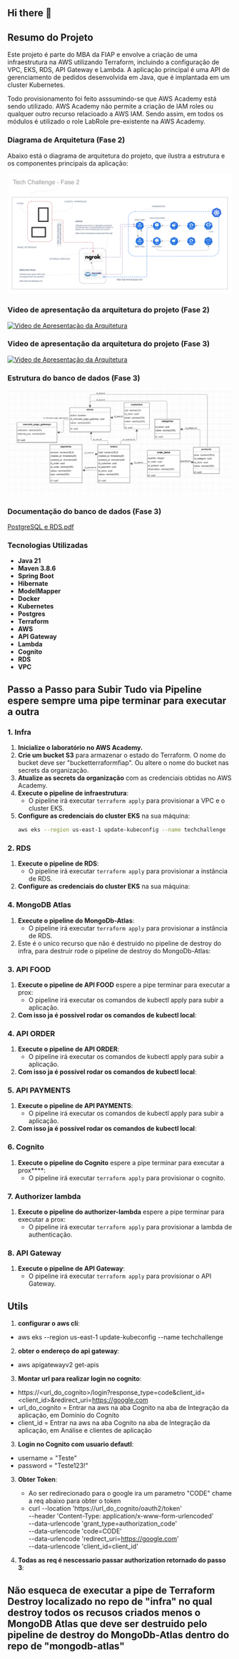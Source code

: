 ## Hi there 👋

## Resumo do Projeto

Este projeto é parte do MBA da FIAP e envolve a criação de uma infraestrutura na AWS utilizando Terraform, incluindo a configuração de VPC, EKS, RDS, API Gateway e Lambda. A aplicação principal é uma API de gerenciamento de pedidos desenvolvida em Java, que é implantada em um cluster Kubernetes.

Todo provisionamento foi feito asssumindo-se que AWS Academy está sendo utilizado.  AWS Academy não permite a criação de IAM roles ou qualquer outro recurso relacioado a AWS IAM. Sendo assim, em todos os módulos é utilizado o role LabRole pre-existente na AWS Academy.


### Diagrama de Arquitetura (Fase 2)

Abaixo está o diagrama de arquitetura do projeto, que ilustra a estrutura e os componentes principais da aplicação:

![Diagrama de Arquitetura](image/tech_challenge_architecture.svg)

### Video de apresentação da arquitetura do projeto (Fase 2)

[![Video de Apresentação da Arquitetura](https://img.youtube.com/vi/7pZ2tByl9t8/0.jpg)](https://www.youtube.com/watch?v=7pZ2tByl9t8)

### Video de apresentação da arquitetura do projeto (Fase 3)

[![Video de Apresentação da Arquitetura](https://img.youtube.com/vi/MuOje_GppsU/0.jpg)](https://youtu.be/MuOje_GppsU)
### Estrutura do banco de dados (Fase 3)

![img.png](image%2Fimg.png)

### Documentação do banco de dados (Fase 3)

[PostgreSQL e RDS.pdf](..%2Fpdf%2FPostgreSQL%20e%20RDS.pdf)

### Tecnologias Utilizadas

- **Java 21**
- **Maven 3.8.6**
- **Spring Boot**
- **Hibernate**
- **ModelMapper**
- **Docker**
- **Kubernetes**
- **Postgres**
- **Terraform**
- **AWS**
- **API Gateway**
- **Lambda**
- **Cognito**
- **RDS**
- **VPC**

## Passo a Passo para Subir Tudo via Pipeline espere sempre uma pipe terminar para executar a outra

### 1. Infra

1. **Inicialize o laboratório no AWS Academy.**
2. **Crie um bucket S3** para armazenar o estado do Terraform. O nome do bucket deve ser "bucketterraformfiap". Ou altere o nome do bucket nas secrets da organização.
3. **Atualize as secrets da organização** com as credenciais obtidas no AWS Academy.
4. **Execute o pipeline de infraestrutura**:
   - O pipeline irá executar `terraform apply` para provisionar a VPC e o cluster EKS.
5. **Configure as credenciais do cluster EKS** na sua máquina:
   ```bash
   aws eks --region us-east-1 update-kubeconfig --name techchallenge

### 2. RDS

1. **Execute o pipeline de RDS**:
   - O pipeline irá executar `terraform apply` para provisionar a instância de RDS.
2. **Configure as credenciais do cluster EKS** na sua máquina:

### 4. MongoDB Atlas

1. **Execute o pipeline do MongoDb-Atlas**:
   - O pipeline irá executar `terraform apply` para provisionar a instância de RDS.
2. Este é o unico recurso que não é destruido no pipeline de destroy do infra, para destruir rode o pipeline de destroy do MongoDb-Atlas:

### 3. API FOOD

1. **Execute o pipeline de API FOOD** espere a pipe terminar para executar a prox:
   - O pipeline irá executar os comandos de kubectl apply para subir a aplicação.
2. **Com isso ja é possivel rodar os comandos de kubectl local**:     

### 4. API ORDER

1. **Execute o pipeline de API ORDER**:
   - O pipeline irá executar os comandos de kubectl apply para subir a aplicação.
2. **Com isso ja é possivel rodar os comandos de kubectl local**:

### 5. API PAYMENTS

1. **Execute o pipeline de API PAYMENTS**:
   - O pipeline irá executar os comandos de kubectl apply para subir a aplicação.
2. **Com isso ja é possivel rodar os comandos de kubectl local**:     

### 6. Cognito

1. **Execute o pipeline do Cognito** espere a pipe terminar para executar a prox****:
   - O pipeline irá executar `terraform apply` para provisionar o cognito.

### 7. Authorizer lambda

1. **Execute o pipeline do authorizer-lambda** espere a pipe terminar para executar a prox:
   - O pipeline irá executar `terraform apply` para provisionar a lambda de authenticação.


### 8. API Gateway

1. **Execute o pipeline de API Gateway**:
   - O pipeline irá executar `terraform apply` para provisionar o API Gateway.

## Utils

1. **configurar o aws cli**:
  - aws eks --region us-east-1 update-kubeconfig --name techchallenge

2. **obter o endereço do api gateway**:
  - aws apigatewayv2 get-apis

3. **Montar url para realizar login no cognito**:
  - https://<url_do_cognito>/login?response_type=code&client_id=<client_id>&redirect_uri=https://google.com
  - url_do_cognito = Entrar na aws na aba Cognito na aba de Integração da aplicação, em Domínio do Cognito
  - client_id = Entrar na aws na aba Cognito na aba de Integração da aplicação, em Análise e clientes de aplicação
   
3. **Login no Cognito com usuario defautl**:
  - username     = "Teste"
  - password     = "Teste123!"

3. **Obter Token**:
   - Ao ser redirecionado para o google ira um parametro "CODE" chame a req abaixo para obter o token
   - curl --location 'https://url_do_cognito/oauth2/token' \
      --header 'Content-Type: application/x-www-form-urlencoded' \
      --data-urlencode 'grant_type=authorization_code' \
      --data-urlencode 'code=CODE' \
      --data-urlencode 'redirect_uri=https://google.com' \
      --data-urlencode 'client_id=client_id'

4. **Todas as req é nescessario passar authorization retornado do passo 3**:

## Não esqueca de executar a pipe de Terraform Destroy localizado no repo de "infra" no qual destroy todos os recusos criados menos o MongoDB Atlas que deve ser destruido pelo pipeline de destroy do MongoDb-Atlas dentro do repo de "mongodb-atlas"











